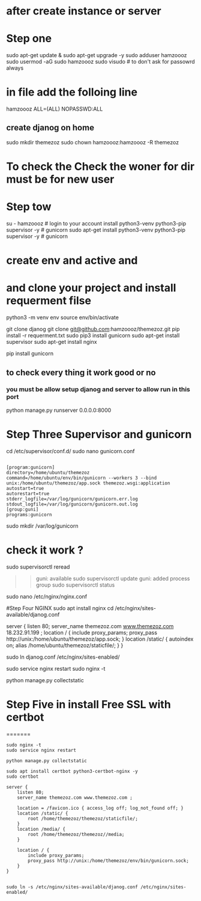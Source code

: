 # after create instance or server 
# Step one 
sudo apt-get update & sudo apt-get upgrade -y 
sudo adduser hamzoooz 
sudo usermod -aG sudo hamzoooz
sudo visudo # to don't ask for passowrd always 
# in file add the folloing line
hamzoooz  ALL=(ALL) NOPASSWD:ALL


## create djanog on home
sudo mkdir themezoz
sudo chown hamzoooz:hamzoooz -R themezoz 
# To check the Check the woner for dir must be for new user  

# Step tow 
su - hamzoooz # login to your account 
install python3-venv python3-pip supervisor -y  # gunicorn 
sudo apt-get install python3-venv python3-pip supervisor -y  # gunicorn 
# create env and active and 
# and clone your project and install requerment filse 
python3 -m venv env 
source  env/bin/activate

git clone djanog 
git clone git@github.com:hamzoooz/themezoz.git
pip install -r requerment.txt 
sudo pip3 install gunicorn 
sudo apt-get install supervisor 
sudo apt-get install nginx 

pip install gunicorn 
## to check every thing it work good or no 
### you must be allow setup djanog and server to allow run in this port 


python manage.py runserver 0.0.0.0:8000

# Step Three Supervisor and gunicorn 
cd /etc/supervisor/conf.d/
sudo nano gunicorn.conf

~~~bach

[program:gunicorn]
directory=/home/ubuntu/themezoz
command=/home/ubuntu/env/bin/gunicorn --workers 3 --bind unix:/home/ubuntu/themezoz/app.sock themezoz.wsgi:application
autostart=true
autorestart=true
stderr_logfile=/var/log/gunicorn/gunicorn.err.log
stdout_logfile=/var/log/gunicorn/gunicorn.out.log
[group:guni]
programs:gunicorn

~~~
sudo mkdir /var/log/gunicorn

# check it work ? 
sudo supervisorctl reread
>> guni: available
sudo supervisorctl update
>> guni: added process group
sudo supervisorctl status 

sudo nano /etc/nginx/nginx.conf


#Step Four NGINX 
sudo apt install nginx
cd /etc/nginx/sites-available/djanog.conf

 
server {
        listen 80;
        server_name themezoz.com www.themezoz.com 18.232.91.199 ;
        location / {
                include proxy_params;
                proxy_pass http://unix:/home/ubuntu/themezoz/app.sock;
        }
        location /static/ {
                autoindex on;
                alias /home/ubuntu/themezoz/staticfile/;
        }
}

 
sudo ln djanog.conf  /etc/nginx/sites-enabled/

sudo service nginx restart
sudo nginx -t 

python manage.py  collectstatic
# Step Five in install Free SSL with certbot 
=======
```
sudo nginx -t
sudo service nginx restart

python manage.py collectstatic
 
sudo apt install certbot python3-certbot-nginx -y 
sudo certbot 

server {
    listen 80;
    server_name themezoz.com www.themezoz.com ;

    location = /favicon.ico { access_log off; log_not_found off; }
    location /static/ {
        root /home/themezoz/themezoz/staticfile/;
    }
    location /media/ {
        root /home/themezoz/themezoz//media;
    }

    location / {
        include proxy_params;
        proxy_pass http://unix:/home/themezoz/env/bin/gunicorn.sock;
    }
}


sudo ln -s /etc/nginx/sites-available/djanog.conf /etc/nginx/sites-enabled/
